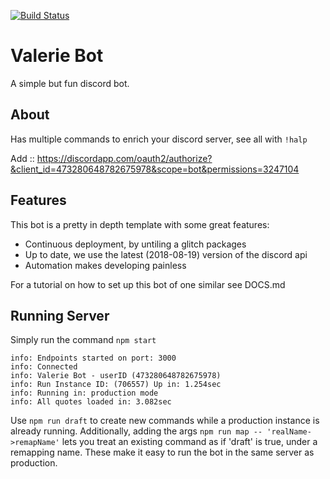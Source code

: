 [![Build Status](https://travis-ci.org/jhburns/val-bot.svg?branch=master)](https://travis-ci.org/jhburns/val-bot)

# Valerie Bot 
A simple but fun discord bot.

## About

Has multiple commands to enrich your discord server, see all with `!halp`

Add :: https://discordapp.com/oauth2/authorize?&client_id=473280648782675978&scope=bot&permissions=3247104



## Features
This bot is a pretty in depth template with some great features:
- Continuous deployment, by untiling a glitch packages
- Up to date, we use the latest (2018-08-19) version of the discord api
- Automation makes developing painless

For a tutorial on how to set up this bot of one similar see DOCS.md

## Running Server

Simply run the command `npm start`

```
info: Endpoints started on port: 3000
info: Connected
info: Valerie Bot - userID (473280648782675978)
info: Run Instance ID: (706557) Up in: 1.254sec
info: Running in: production mode
info: All quotes loaded in: 3.082sec
````

Use `npm run draft` to create new commands while a production instance is already running.
Additionally, adding the args `npm run map -- 'realName->remapName'` lets you treat an existing command
as if 'draft' is true, under a remapping name. These make it easy to run the bot in the same server as production. 
